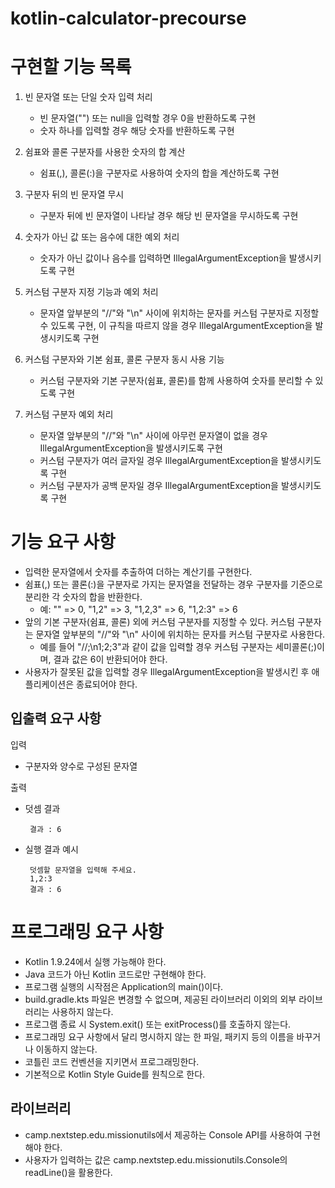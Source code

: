 # kotlin-calculator-precourse


# 구현할 기능 목록
1. 빈 문자열 또는 단일 숫자 입력 처리
    - 빈 문자열("") 또는 null을 입력할 경우 0을 반환하도록 구현
    - 숫자 하나를 입력할 경우 해당 숫자를 반환하도록 구현


2. 쉼표와 콜론 구분자를 사용한 숫자의 합 계산
    - 쉼표(,), 콜론(:)을 구분자로 사용하여 숫자의 합을 계산하도록 구현


3. 구분자 뒤의 빈 문자열 무시
    - 구분자 뒤에 빈 문자열이 나타날 경우 해당 빈 문자열을 무시하도록 구현


4. 숫자가 아닌 값 또는 음수에 대한 예외 처리
    - 숫자가 아닌 값이나 음수를 입력하면 IllegalArgumentException을 발생시키도록 구현


5. 커스텀 구분자 지정 기능과 예외 처리
    - 문자열 앞부분의 "//"와 "\n" 사이에 위치하는 문자를 커스텀 구분자로 지정할 수 있도록 구현, 이 규칙을 따르지 않을 경우 IllegalArgumentException을 발생시키도록 구현


6. 커스텀 구분자와 기본 쉼표, 콜론 구분자 동시 사용 기능
    - 커스텀 구분자와 기본 구분자(쉼표, 콜론)를 함께 사용하여 숫자를 분리할 수 있도록 구현


7. 커스텀 구분자 예외 처리
    - 문자열 앞부분의 "//"와 "\n" 사이에 아무런 문자열이 없을 경우 IllegalArgumentException을 발생시키도록 구현
    - 커스텀 구분자가 여러 글자일 경우 IllegalArgumentException을 발생시키도록 구현
    - 커스텀 구분자가 공백 문자일 경우 IllegalArgumentException을 발생시키도록 구현

# 기능 요구 사항
 - 입력한 문자열에서 숫자를 추출하여 더하는 계산기를 구현한다.
 - 쉼표(,) 또는 콜론(:)을 구분자로 가지는 문자열을 전달하는 경우 구분자를 기준으로 분리한 각 숫자의 합을 반환한다.
   - 예: "" => 0, "1,2" => 3, "1,2,3" => 6, "1,2:3" => 6
 - 앞의 기본 구분자(쉼표, 콜론) 외에 커스텀 구분자를 지정할 수 있다. 커스텀 구분자는 문자열 앞부분의 "//"와 "\n" 사이에 위치하는 문자를 커스텀 구분자로 사용한다.
   - 예를 들어 "//;\n1;2;3"과 같이 값을 입력할 경우 커스텀 구분자는 세미콜론(;)이며, 결과 값은 6이 반환되어야 한다.
 - 사용자가 잘못된 값을 입력할 경우 IllegalArgumentException을 발생시킨 후 애플리케이션은 종료되어야 한다.

## 입출력 요구 사항


입력


 - 구분자와 양수로 구성된 문자열


출력
 - 덧셈 결과


        결과 : 6


 - 실행 결과 예시


	    덧셈할 문자열을 입력해 주세요.
	    1,2:3
    	결과 : 6

# 프로그래밍 요구 사항

- Kotlin 1.9.24에서 실행 가능해야 한다.
- Java 코드가 아닌 Kotlin 코드로만 구현해야 한다.
- 프로그램 실행의 시작점은 Application의 main()이다.
- build.gradle.kts 파일은 변경할 수 없으며, 제공된 라이브러리 이외의 외부 라이브러리는 사용하지 않는다.
- 프로그램 종료 시 System.exit() 또는 exitProcess()를 호출하지 않는다.
- 프로그래밍 요구 사항에서 달리 명시하지 않는 한 파일, 패키지 등의 이름을 바꾸거나 이동하지 않는다.
- 코틀린 코드 컨벤션을 지키면서 프로그래밍한다.
- 기본적으로 Kotlin Style Guide를 원칙으로 한다.

## 라이브러리
- camp.nextstep.edu.missionutils에서 제공하는 Console API를 사용하여 구현해야 한다.
 - 사용자가 입력하는 값은 camp.nextstep.edu.missionutils.Console의 readLine()을 활용한다.
